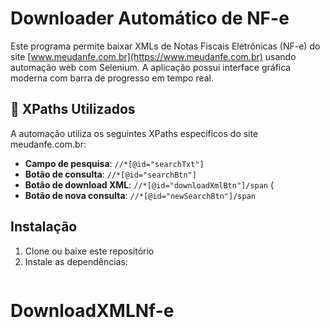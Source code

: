 # Downloader Automático de NF-e

Este programa permite baixar XMLs de Notas Fiscais Eletrônicas (NF-e) do site [www.meudanfe.com.br](https://www.meudanfe.com.br) usando automação web com Selenium. A aplicação possui interface gráfica moderna com barra de progresso em tempo real.



## 🎯 XPaths Utilizados

A automação utiliza os seguintes XPaths específicos do site meudanfe.com.br:

- **Campo de pesquisa**: `//*[@id="searchTxt"]`
- **Botão de consulta**: `//*[@id="searchBtn"]`
- **Botão de download XML**: `//*[@id="downloadXmlBtn"]/span` (
- **Botão de nova consulta**: `//*[@id="newSearchBtn"]/span`


## Instalação

1. Clone ou baixe este repositório
2. Instale as dependências:

```pip install -r requirements.txt
```

# DownloadXMLNf-e
